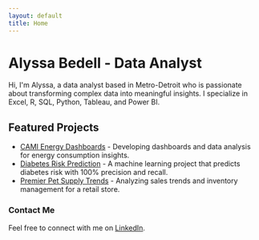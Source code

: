 ```yaml
---
layout: default
title: Home
---
```


# Alyssa Bedell - Data Analyst

Hi, I'm Alyssa, a data analyst based in Metro-Detroit who is passionate about transforming complex data into meaningful insights. I specialize in Excel, R, SQL, Python, Tableau, and Power BI.
## Featured Projects
- [CAMI Energy Dashboards](#) - Developing dashboards and data analysis for energy consumption insights.
- [Diabetes Risk Prediction](#) - A machine learning project that predicts diabetes risk with 100% precision and recall.
- [Premier Pet Supply Trends](#) - Analyzing sales trends and inventory management for a retail store.

### Contact Me
Feel free to connect with me on [LinkedIn](https://www.linkedin.com/in/alyssa-bedell/).
